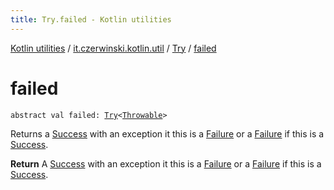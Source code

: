 ```yaml
---
title: Try.failed - Kotlin utilities
---
```


[Kotlin utilities](../../index.html) / [it.czerwinski.kotlin.util](../index.html) / [Try](index.html) / [failed](./failed.html)

# failed

`abstract val failed: `[`Try`](index.html)`<`[`Throwable`](https://kotlinlang.org/api/latest/jvm/stdlib/kotlin/-throwable/index.html)`>`

Returns a [Success](../-success/index.html) with an exception it this is a [Failure](../-failure/index.html) or a [Failure](../-failure/index.html) if this is a [Success](../-success/index.html).

**Return**
A [Success](../-success/index.html) with an exception it this is a [Failure](../-failure/index.html) or a [Failure](../-failure/index.html) if this is a [Success](../-success/index.html).

